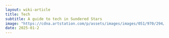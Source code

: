 ```yaml
---
layout: wiki-article
title: Tech
subtitle: A guide to tech in Sundered Stars
image: "https://cdna.artstation.com/p/assets/images/images/051/970/294/large/keegan-sullivan-challenge-swap-datapx.jpg?1658639040"
date: 2025-01-2
---
```

